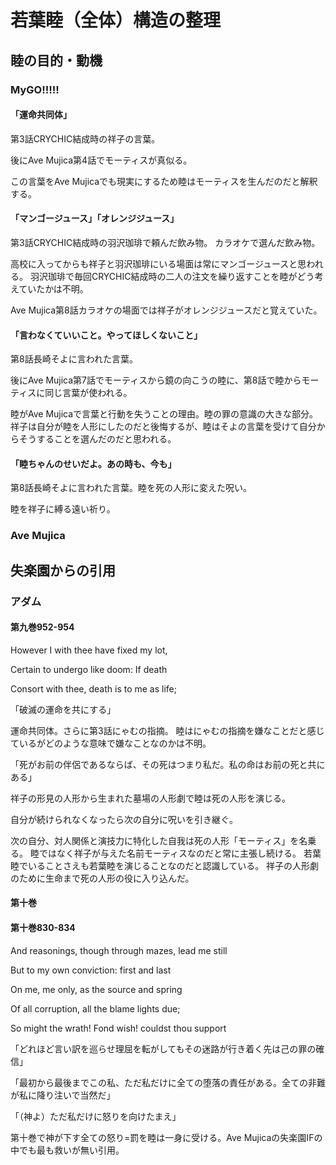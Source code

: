 # 若葉睦（全体）構造の整理
## 睦の目的・動機
### MyGO!!!!!
#### 「運命共同体」
第3話CRYCHIC結成時の祥子の言葉。

後にAve Mujica第4話でモーティスが真似る。

この言葉をAve Mujicaでも現実にするため睦はモーティスを生んだのだと解釈する。

#### 「マンゴージュース」「オレンジジュース」
第3話CRYCHIC結成時の羽沢珈琲で頼んだ飲み物。
カラオケで選んだ飲み物。

高校に入ってからも祥子と羽沢珈琲にいる場面は常にマンゴージュースと思われる。
羽沢珈琲で毎回CRYCHIC結成時の二人の注文を繰り返すことを睦がどう考えていたかは不明。

Ave Mujica第8話カラオケの場面では祥子がオレンジジュースだと覚えていた。

#### 「言わなくていいこと。やってほしくないこと」
第8話長崎そよに言われた言葉。

後にAve Mujica第7話でモーティスから鏡の向こうの睦に、第8話で睦からモーティスに同じ言葉が使われる。

睦がAve Mujicaで言葉と行動を失うことの理由。睦の罪の意識の大きな部分。
祥子は自分が睦を人形にしたのだと後悔するが、睦はそよの言葉を受けて自分からそうすることを選んだのだと思われる。

#### 「睦ちゃんのせいだよ。あの時も、今も」
第8話長崎そよに言われた言葉。睦を死の人形に変えた呪い。

睦を祥子に縛る遠い祈り。

### Ave Mujica
#### 

## 失楽園からの引用
### アダム
#### 第九巻952-954
However I with thee have fixed my lot,

Certain to undergo like doom: If death

Consort with thee, death is to me as life;

「破滅の運命を共にする」

運命共同体。さらに第3話にゃむの指摘。
睦はにゃむの指摘を嫌なことだと感じているがどのような意味で嫌なことなのかは不明。

「死がお前の伴侶であるならば、その死はつまり私だ。私の命はお前の死と共にある」

祥子の形見の人形から生まれた墓場の人形劇で睦は死の人形を演じる。

自分が続けられなくなったら次の自分に呪いを引き継ぐ。

次の自分、対人関係と演技力に特化した自我は死の人形「モーティス」を名乗る。
睦ではなく祥子が与えた名前モーティスなのだと常に主張し続ける。
若葉睦でいることさえも若葉睦を演じることなのだと認識している。
祥子の人形劇のために生命まで死の人形の役に入り込んだ。

#### 第十巻

#### 第十巻830-834
And reasonings, though through mazes, lead me still

But to my own conviction: first and last

On me, me only, as the source and spring

Of all corruption, all the blame lights due;

So might the wrath! Fond wish! couldst thou support

「どれほど言い訳を巡らせ理屈を転がしてもその迷路が行き着く先は己の罪の確信」


「最初から最後までこの私、ただ私だけに全ての堕落の責任がある。全ての非難が私に降り注いで当然だ」


「（神よ）ただ私だけに怒りを向けたまえ」

第十巻で神が下す全ての怒り=罰を睦は一身に受ける。Ave Mujicaの失楽園IFの中でも最も救いが無い引用。

